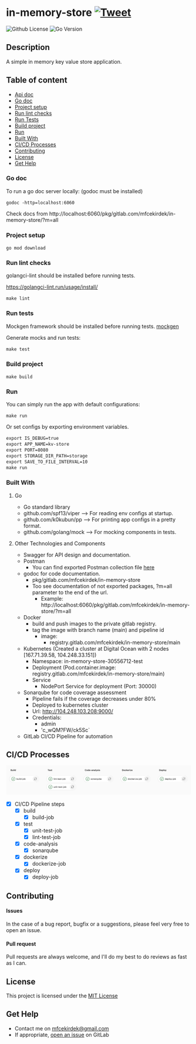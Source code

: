 # in-memory-store [![Tweet](https://img.shields.io/twitter/url/http/shields.io.svg?style=social)](https://twitter.com/intent/tweet?text=Check%20out%20this%20cool%20project&url=https://gitlab.com/mfcekirdek/in-memory-store&hashtags=project,opensource)
![Github License](https://img.shields.io/badge/license-MIT-green)
![Go Version](https://img.shields.io/badge/go-1.16-red.svg)

## Description
A simple in memory key value store application.

## Table of content
- [Api doc](api/swagger.yaml)
- [Go doc](#go-doc)
- [Project setup](#project-setup)
- [Run lint checks](#run-lint-checks)
- [Run Tests](#run-tests)
- [Build project](#build-project)
- [Run](#run)
- [Built With](#built-with)
- [CI/CD Processes](#cicd-processes)
- [Contributing](#contributing)
- [License](#license)
- [Get Help](#get-help)

### Go doc
To run a go doc server locally: (godoc must be installed)
``` console
godoc -http=localhost:6060
```
Check docs from
http://localhost:6060/pkg/gitlab.com/mfcekirdek/in-memory-store/?m=all

### Project setup
``` console
go mod download
```

### Run lint checks

golangci-lint should be installed before running tests.

https://golangci-lint.run/usage/install/
``` console
make lint
```

### Run tests

Mockgen framework should be installed before running tests.
    [mockgen](https://github.com/golang/mock )

Generate mocks and run tests:
``` console
make test
```

### Build project
``` console
make build
```

### Run
You can simply run the app with default configurations:
``` console
make run
```

Or set configs by exporting environment variables.
``` console
export IS_DEBUG=true
export APP_NAME=kv-store
export PORT=8080
export STORAGE_DIR_PATH=storage
export SAVE_TO_FILE_INTERVAL=10
make run
```

### Built With
1. Go
    - Go standard library
    - github.com/spf13/viper --> For reading env configs at startup.
    - github.com/k0kubun/pp --> For printing app configs in a pretty format.
    - github.com/golang/mock --> For mocking components in tests.

2. Other Technologies and Components
   - Swagger for API design and documentation.
   - Postman
     - You can find exported Postman collection file [here](api/KVStore.postman_collection.json)
   - godoc for code documentation.
     - pkg/gitlab.com/mfcekirdek/in-memory-store
     - Too see documentation of not exported packages, ?m=all parameter to the end of the url.
        - Example: http://localhost:6060/pkg/gitlab.com/mfcekirdek/in-memory-store/?m=all
   - Docker
      - build and push images to the private gitlab registry.
      - tag the image with branch name (main) and pipeline id
         - image:
            - registry.gitlab.com/mfcekirdek/in-memory-store/main 
   - Kubernetes (Created a cluster at Digital Ocean with 2 nodes [167.71.39.58, 104.248.33.151])
     - Namespace: in-memory-store-30556712-test
     - Deployment (Pod.container.image: registry.gitlab.com/mfcekirdek/in-memory-store/main)
     - Service
        - NodePort Service for deployment (Port: 30000)
   - Sonarqube for code coverage assessment 
     - Pipeline fails if the coverage decreases under 80%
     - Deployed to kubernetes cluster
     - Url: http://104.248.103.208:9000/
     - Credentials:
       - admin
       - 'c_wQM?FW/ck5Sc`
   - GitLab CI/CD Pipeline for automation

## CI/CD Processes

![example](pipeline.png)

- [x] CI/CD Pipeline steps
    - [x] build
        - [x] build-job
    - [x] test
        - [x] unit-test-job
        - [x] lint-test-job
    - [x] code-analysis
        - [x] sonarqube
    - [x] dockerize
        - [x] dockerize-job
    - [x] deploy
        - [x] deploy-job

## Contributing

#### Issues
In the case of a bug report, bugfix or a suggestions, please feel very free to open an issue.

#### Pull request
Pull requests are always welcome, and I'll do my best to do reviews as fast as I can.

## License
This project is licensed under the [MIT License](https://gitlab.com/mfcekirdek/in-memory-store/-/blob/main/LICENSE)

## Get Help
- Contact me on mfcekirdek@gmail.com
- If appropriate, [open an issue](https://gitlab.com/mfcekirdek/in-memory-store/-/issues) on GitLab
